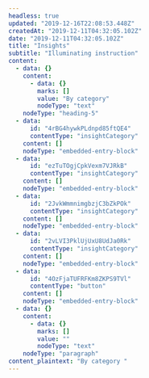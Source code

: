 ```yaml
---
headless: true
updated: "2019-12-16T22:08:53.448Z"
createdAt: "2019-12-11T04:32:05.102Z"
date: "2019-12-11T04:32:05.102Z"
title: "Insights"
subtitle: "Illuminating instruction"
content:
  - data: {}
    content:
      - data: {}
        marks: []
        value: "By category"
        nodeType: "text"
    nodeType: "heading-5"
  - data:
      id: "4rBG4hywkPLdnpd85ftQE4"
      contentType: "insightCategory"
    content: []
    nodeType: "embedded-entry-block"
  - data:
      id: "ezTuTOgjCpkVexm7VJRkB"
      contentType: "insightCategory"
    content: []
    nodeType: "embedded-entry-block"
  - data:
      id: "2JvkWmmnimgbzjC3bZkPOk"
      contentType: "insightCategory"
    content: []
    nodeType: "embedded-entry-block"
  - data:
      id: "2vLVI3PklUjUxU8UdJa0Rk"
      contentType: "insightCategory"
    content: []
    nodeType: "embedded-entry-block"
  - data:
      id: "4OzFjaTUFRFKm8ZKPS9TVl"
      contentType: "button"
    content: []
    nodeType: "embedded-entry-block"
  - data: {}
    content:
      - data: {}
        marks: []
        value: ""
        nodeType: "text"
    nodeType: "paragraph"
content_plaintext: "By category "
---
```

